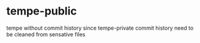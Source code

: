 # tempe-public
tempe without commit history since tempe-private commit history need to be cleaned from sensative files
